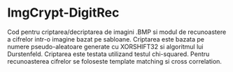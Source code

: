 # ImgCrypt-DigitRec
Cod pentru criptarea/decriptarea de imagini .BMP si modul de recunoastere a cifrelor intr-o imagine bazat pe sabloane.
Criptarea este bazata pe numere pseudo-aleatoare generate cu XORSHIFT32 si algoritmul lui Durstenfeld.
Criptarea este testata utilizand testul chi-squared.
Pentru recunoasterea cifrelor se foloseste template matching si cross correlation.
